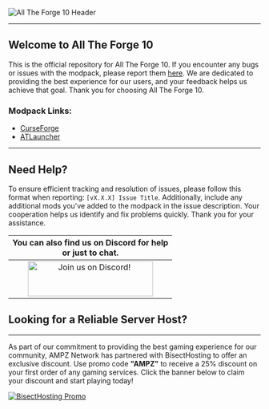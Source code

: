 ![All The Forge 10 Header](https://www.bisecthosting.com/images/CF/All_the_Forge_10/BH_ATF10_header.webp)

------

## Welcome to All The Forge 10

This is the official repository for All The Forge 10. If you encounter any bugs or issues with the modpack, please report them [here](https://github.com/AMPZNetwork/All-The-Forge-10/issues/new?assignees=LabsZero&labels=Bug&projects=&template=bug_report.md&title=%5BBUG%5D). We are dedicated to providing the best experience for our users, and your feedback helps us achieve that goal. Thank you for choosing All The Forge 10. 
### Modpack Links:

- [CurseForge](https://www.curseforge.com/minecraft/modpacks/all-the-forge-10)
- [ATLauncher](https://atlauncher.com/pack/AllTheForge10)

------

## Need Help?

To ensure efficient tracking and resolution of issues, please follow this format when reporting: `[vX.X.X] Issue Title`. Additionally, include any additional mods you've added to the modpack in the issue description. Your cooperation helps us identify and fix problems quickly. Thank you for your assistance.

|You can also find us on Discord for help<br>or just to chat.|
|:------------:|
|<a href="https://discord.gg/enrpMDd"><img src="https://discord.com/assets/ff41b628a47ef3141164bfedb04fb220.png" alt="Join us on Discord!"  width="250" height="70"></a>|

## Looking for a Reliable Server Host?
------
As part of our commitment to providing the best gaming experience for our community, AMPZ Network has partnered with BisectHosting to offer an exclusive discount. Use promo code **"AMPZ"** to receive a 25% discount on your first order of any gaming services. Click the banner below to claim your discount and start playing today!

[![BisectHosting Promo](https://www.bisecthosting.com/images/CF/All_the_Forge_10/BH_ATF10_promo.webp)](https://bisecthosting.com/AMPZ)
